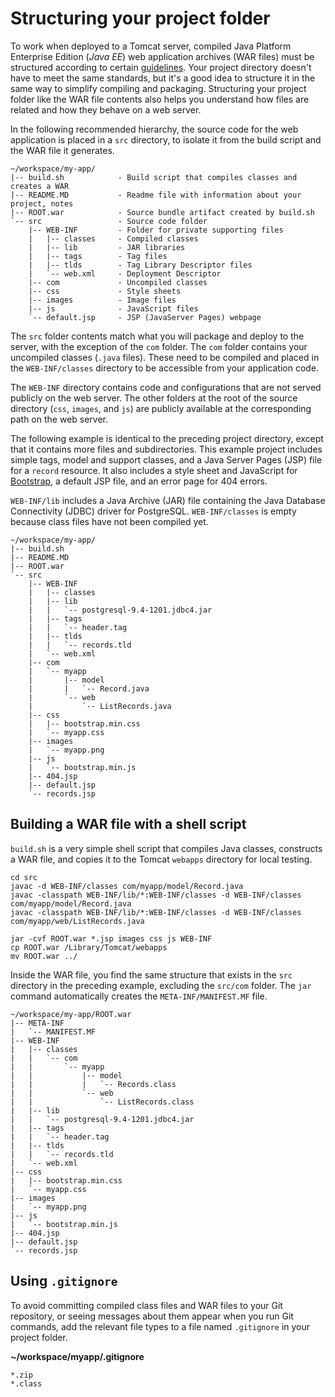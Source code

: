 # Structuring your project folder<a name="java-tomcat-platform-directorystructure"></a>

To work when deployed to a Tomcat server, compiled Java Platform Enterprise Edition \(*Java EE*\) web application archives \(WAR files\) must be structured according to certain [guidelines](https://docs.oracle.com/javaee/7/tutorial/packaging003.htm)\. Your project directory doesn't have to meet the same standards, but it's a good idea to structure it in the same way to simplify compiling and packaging\. Structuring your project folder like the WAR file contents also helps you understand how files are related and how they behave on a web server\.

In the following recommended hierarchy, the source code for the web application is placed in a `src` directory, to isolate it from the build script and the WAR file it generates\.

```
~/workspace/my-app/
|-- build.sh            - Build script that compiles classes and creates a WAR
|-- README.MD           - Readme file with information about your project, notes
|-- ROOT.war            - Source bundle artifact created by build.sh
`-- src                 - Source code folder
    |-- WEB-INF         - Folder for private supporting files
    |   |-- classes     - Compiled classes
    |   |-- lib         - JAR libraries
    |   |-- tags        - Tag files
    |   |-- tlds        - Tag Library Descriptor files
    |   `-- web.xml     - Deployment Descriptor
    |-- com             - Uncompiled classes
    |-- css             - Style sheets
    |-- images          - Image files
    |-- js              - JavaScript files
    `-- default.jsp     - JSP (JavaServer Pages) webpage
```

The `src` folder contents match what you will package and deploy to the server, with the exception of the `com` folder\. The `com` folder contains your uncompiled classes \(`.java` files\)\. These need to be compiled and placed in the `WEB-INF/classes` directory to be accessible from your application code\.

The `WEB-INF` directory contains code and configurations that are not served publicly on the web server\. The other folders at the root of the source directory \(`css`, `images`, and `js`\) are publicly available at the corresponding path on the web server\.

The following example is identical to the preceding project directory, except that it contains more files and subdirectories\. This example project includes simple tags, model and support classes, and a Java Server Pages \(JSP\) file for a `record` resource\. It also includes a style sheet and JavaScript for [Bootstrap](http://getbootstrap.com/), a default JSP file, and an error page for 404 errors\.

`WEB-INF/lib` includes a Java Archive \(JAR\) file containing the Java Database Connectivity \(JDBC\) driver for PostgreSQL\. `WEB-INF/classes` is empty because class files have not been compiled yet\.

```
~/workspace/my-app/
|-- build.sh
|-- README.MD
|-- ROOT.war
`-- src
    |-- WEB-INF
    |   |-- classes
    |   |-- lib
    |   |   `-- postgresql-9.4-1201.jdbc4.jar
    |   |-- tags
    |   |   `-- header.tag
    |   |-- tlds
    |   |   `-- records.tld
    |   `-- web.xml
    |-- com
    |   `-- myapp
    |       |-- model
    |       |   `-- Record.java
    |       `-- web
    |           `-- ListRecords.java
    |-- css
    |   |-- bootstrap.min.css
    |   `-- myapp.css
    |-- images
    |   `-- myapp.png
    |-- js
    |   `-- bootstrap.min.js
    |-- 404.jsp
    |-- default.jsp
    `-- records.jsp
```

## Building a WAR file with a shell script<a name="java-tomcat-platform-directorystructure-building"></a>

`build.sh` is a very simple shell script that compiles Java classes, constructs a WAR file, and copies it to the Tomcat `webapps` directory for local testing\.

```
cd src
javac -d WEB-INF/classes com/myapp/model/Record.java
javac -classpath WEB-INF/lib/*:WEB-INF/classes -d WEB-INF/classes com/myapp/model/Record.java
javac -classpath WEB-INF/lib/*:WEB-INF/classes -d WEB-INF/classes com/myapp/web/ListRecords.java

jar -cvf ROOT.war *.jsp images css js WEB-INF
cp ROOT.war /Library/Tomcat/webapps
mv ROOT.war ../
```

Inside the WAR file, you find the same structure that exists in the `src` directory in the preceding example, excluding the `src/com` folder\. The `jar` command automatically creates the `META-INF/MANIFEST.MF` file\.

```
~/workspace/my-app/ROOT.war
|-- META-INF
|   `-- MANIFEST.MF
|-- WEB-INF
|   |-- classes
|   |   `-- com
|   |       `-- myapp
|   |           |-- model
|   |           |   `-- Records.class
|   |           `-- web
|   |               `-- ListRecords.class
|   |-- lib
|   |   `-- postgresql-9.4-1201.jdbc4.jar
|   |-- tags
|   |   `-- header.tag
|   |-- tlds
|   |   `-- records.tld
|   `-- web.xml
|-- css
|   |-- bootstrap.min.css
|   `-- myapp.css
|-- images
|   `-- myapp.png
|-- js
|   `-- bootstrap.min.js
|-- 404.jsp
|-- default.jsp
`-- records.jsp
```

## Using `.gitignore`<a name="java-tomcat-platform-gitignore"></a>

To avoid committing compiled class files and WAR files to your Git repository, or seeing messages about them appear when you run Git commands, add the relevant file types to a file named `.gitignore` in your project folder\.

**\~/workspace/myapp/\.gitignore**

```
*.zip
*.class
```